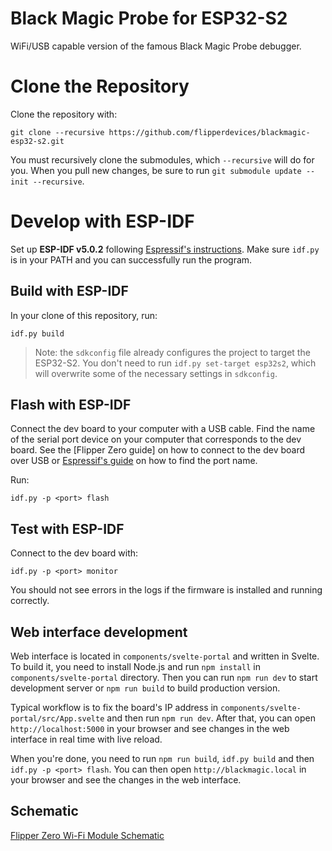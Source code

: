 # Black Magic Probe for ESP32-S2

WiFi/USB capable version of the famous Black Magic Probe debugger.

# Clone the Repository

Clone the repository with:
```shell
git clone --recursive https://github.com/flipperdevices/blackmagic-esp32-s2.git
```

You must recursively clone the submodules, which `--recursive` will do for you. When you pull new changes, be sure to run `git submodule update --init --recursive`.

# Develop with ESP-IDF

Set up __ESP-IDF v5.0.2__ following [Espressif's instructions](https://docs.espressif.com/projects/esp-idf/en/v5.0.2/esp32/get-started/index.html). Make sure `idf.py` is in your PATH and you can successfully run the program.

## Build with ESP-IDF

In your clone of this repository, run:
```shell
idf.py build
```
> Note: the `sdkconfig` file already configures the project to target the ESP32-S2. You don't need to run `idf.py set-target esp32s2`, which will overwrite some of the necessary settings in `sdkconfig`.

## Flash with ESP-IDF

Connect the dev board to your computer with a USB cable. Find the name of the serial port device on your computer that corresponds to the dev board. See the [Flipper Zero guide] on how to connect to the dev board over USB or [Espressif's guide](https://docs.espressif.com/projects/esp-idf/en/latest/esp32/get-started/establish-serial-connection.html) on how to find the port name.

Run:
```shell
idf.py -p <port> flash
```

## Test with ESP-IDF

Connect to the dev board with:
```shell
idf.py -p <port> monitor
```

You should not see errors in the logs if the firmware is installed and running correctly. 

## Web interface development

Web interface is located in `components/svelte-portal` and written in Svelte. To build it, you need to install Node.js and run `npm install` in `components/svelte-portal` directory. Then you can run `npm run dev` to start development server or `npm run build` to build production version.

Typical workflow is to fix the board's IP address in `components/svelte-portal/src/App.svelte` and then run `npm run dev`. After that, you can open `http://localhost:5000` in your browser and see changes in the web interface in real time with live reload.

When you're done, you need to run `npm run build`, `idf.py build` and then `idf.py -p <port> flash`. You can then open `http://blackmagic.local` in your browser and see the changes in the web interface.

## Schematic

[Flipper Zero Wi-Fi Module Schematic](https://cdn.flipperzero.one/Flipper_Zero_WI-FI_Module_V1_Schematic.PDF)

